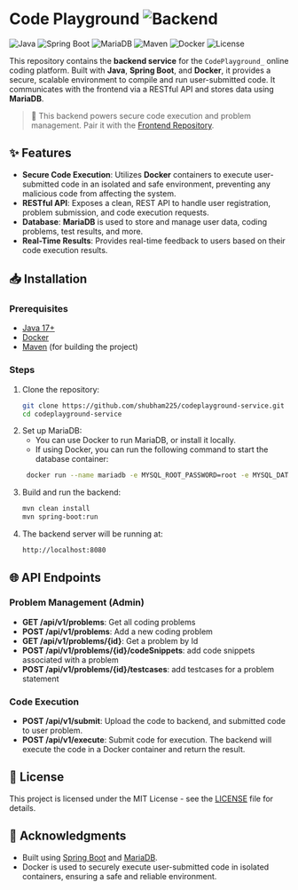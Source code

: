# Code Playground ![Backend](https://img.shields.io/badge/{_}-Backend-16A34A?style=flat-square)

![Java](https://img.shields.io/badge/Java-17+-red?logo=java&logoColor=white&style=flat)
![Spring Boot](https://img.shields.io/badge/Spring_Boot-2.7+-green?logo=springboot&logoColor=white&style=flat)
![MariaDB](https://img.shields.io/badge/Database-MariaDB-lightblue?logo=mariadb&style=flat)
![Maven](https://img.shields.io/badge/Build-Maven-orange?logo=apachemaven&style=flat)
![Docker](https://img.shields.io/badge/Containerized-Docker-blue?logo=docker&style=flat)
![License](https://img.shields.io/github/license/shubham225/coding-test-backend?style=flat)

This repository contains the **backend service** for the `CodePlayground_` online coding platform. Built with **Java**,
**Spring Boot**, and **Docker**, it provides a secure, scalable environment to compile and run user-submitted code. It
communicates with the frontend via a RESTful API and stores data using **MariaDB**.

> 🧠 This backend powers secure code execution and problem management. Pair it with
> the [Frontend Repository](https://github.com/shubham225/online-coding-platform-frontend).

## ✨ Features

- **Secure Code Execution**: Utilizes **Docker** containers to execute user-submitted code in an isolated and safe
  environment, preventing any malicious code from affecting the system.
- **RESTful API**: Exposes a clean, REST API to handle user registration, problem submission, and code execution
  requests.
- **Database**: **MariaDB** is used to store and manage user data, coding problems, test results, and more.
- **Real-Time Results**: Provides real-time feedback to users based on their code execution results.

## 📥 Installation

### Prerequisites

- [Java 17+](https://openjdk.java.net/)
- [Docker](https://www.docker.com/)
- [Maven](https://maven.apache.org/) (for building the project)

### Steps

1. Clone the repository:
   ```bash
   git clone https://github.com/shubham225/codeplayground-service.git
   cd codeplayground-service
   ```
2. Set up MariaDB:
    - You can use Docker to run MariaDB, or install it locally.
    - If using Docker, you can run the following command to start the database container:
   ```bash
    docker run --name mariadb -e MYSQL_ROOT_PASSWORD=root -e MYSQL_DATABASE=coding_test -p 3306:3306 -d mariadb:latest
    ```
3. Build and run the backend:
    ```bash
    mvn clean install
    mvn spring-boot:run
   ```
4. The backend server will be running at:
    ```
   http://localhost:8080
   ```

## 🌐 API Endpoints

### Problem Management (Admin)

- **GET /api/v1/problems**: Get all coding problems
- **POST /api/v1/problems**: Add a new coding problem
- **GET /api/v1/problems/{id}**: Get a problem by Id
- **POST /api/v1/problems/{id}/codeSnippets**: add code snippets associated with a problem
- **POST /api/v1/problems/{id}/testcases**: add testcases for a problem statement

### Code Execution

- **POST /api/v1/submit**: Upload the code to backend, and submitted code to user problem.
- **POST /api/v1/execute**: Submit code for execution. The backend will execute the code in a Docker container and
  return the result.

## 📜 License

This project is licensed under the MIT License - see the [LICENSE](LICENSE) file for details.

## 🙌 Acknowledgments

- Built using [Spring Boot](https://spring.io/projects/spring-boot) and [MariaDB](https://mariadb.org/).
- Docker is used to securely execute user-submitted code in isolated containers, ensuring a safe and reliable
  environment.
